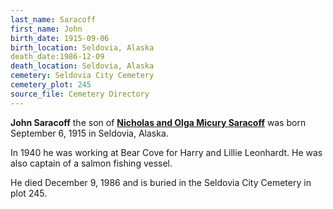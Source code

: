 ```yaml
---
last_name: Saracoff
first_name: John
birth_date: 1915-09-06
birth_location: Seldovia, Alaska
death_date:1986-12-09
death_location: Seldovia, Alaska
cemetery: Seldovia City Cemetery
cemetery_plot: 245
source_file: Cemetery Directory
---
```

**John Saracoff** the son of [**Nicholas and Olga Micury Saracoff**](./Saracoff_Nicholas_Sr_Nick.md) was born September 6, 1915 in Seldovia, Alaska. 

In 1940 he was working at Bear Cove for Harry and Lillie Leonhardt. He was also captain of a salmon fishing vessel.

He died December 9, 1986 and is buried in the Seldovia City Cemetery in plot 245.  
